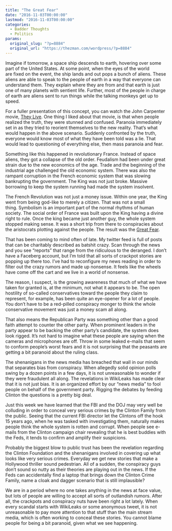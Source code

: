 ```yaml
---
title: "The Great Fear"
date: "2016-11-03T00:00:00"
lastmod: "2016-11-03T00:00:00"
categories:
  - Badder Thoughts
  - Politics
params:
  original_slug: "?p=8884"
  original_url: "https://thezman.com/wordpress/?p=8884"
---
```


Imagine if tomorrow, a space ship descends to earth, hovering over some
part of the United States. At some point, when the eyes of the world
are fixed on the event, the ship lands and out pops a bunch of aliens.
These aliens are able to speak to the people of earth in a way that
everyone can understand them. They explain where they are from and that
earth is just one of many planets with sentient life. Further, most of
the people in charge of earth are aliens sent to run things while the
talking monkeys get up to speed.

For a fuller presentation of this concept, you can watch the John
Carpenter movie, <a href="https://www.youtube.com/watch?v=iJC4R1uXDaE"
target="_blank">They Live</a>. One thing I liked about that movie, is
that when people realized the truth, they were stunned and confused.
Paranoia immediately set in as they tried to reorient themselves to the
new reality. That’s what would happen in the above scenario. Suddenly
confronted by the truth, everyone would know most of what they have been
told was a lie. That would lead to questioning of everything else, then
mass paranoia and fear.

Something like this happened in revolutionary France. Instead of space
aliens, they got a collapse of the old order. Feudalism had been under
great strain due to the new economics of the age. Trade and the
beginning of the industrial age challenged the old economic
system. There was also the rampant corruption in the French economic
system that was slowing bankrupting the government. The King was not
just broke. Massive borrowing to keep the system running had made the
system insolvent.

The French Revolution was not just a money issue. Within one year, the
King went from being god-like to merely a citizen. That was not a small
thing. Symbolism is an important part of the normal rhythms of human
society. The social order of France was built upon the King having a
divine right to rule. Once the king became just another guy, the whole
system stopped making sense. It was a short trip from there to
conspiracies about the aristocrats plotting against the people. The
result was the
<a href="https://en.wikipedia.org/wiki/Great_Fear" target="_blank">Great
Fear</a>.

That has been coming to mind often of late. My twitter feed is full of
posts that can be charitably described as batshit crazy. Scan through
the news and you see “reports” that range from the ridiculous to the
deranged. I don’t have a Faceberg account, but I’m told that all sorts
of crackpot stories are popping up there too. I’ve had to reconfigure my
news reading in order to filter out the crazy rumors and made up
nonsense. It feels like the wheels have come off the cart and we live in
a world of nonsense.

The reason, I suspect, is the growing awareness that much of what we
have taken for granted is, at the minimum, not what it appears to be.
The open hostility of so-called conservatives toward the people they
claim to represent, for example, has been quite an eye-opener for a lot
of people. You don’t have to be a red-pilled conspiracy monger to think
the whole conservative movement was just a money scam all along.

That also means the Republican Party was something other than a good
faith attempt to counter the other party. When prominent leaders in the
party appear to be backing the other party’s candidate, the system does
look rigged. It’s not hard to imagine what these people are saying when
the cameras and microphones are off. Throw in some leaked e-mails that
seem to conform people’s worst fears and it is not surprising that the
peasants are getting a bit paranoid about the ruling class.

The shenanigans in the news media has breached that wall in our minds
that separates bias from conspiracy. When allegedly solid opinion polls
swing by a dozen points in a few days, it is not unreasonable to wonder
if they were fraudulent all along. The revelations in WikiLeaks has made
clear that it is not just bias. It is an organized effort by our “news
media” to fool people on behalf of the government party. Rigging the
debates by feeding Clinton the questions is a pretty big deal.

Just this week we have learned that the FBI and the DOJ may very well be
colluding in order to conceal very serious crimes by the Clinton Family
from the public. Seeing that the current FBI director let the Clintons
off the hook 15 years ago, when he was tasked with investigating them,
naturally makes people think the whole system is rotten and corrupt.
When people see e-mails from the Clinton campaign chair revealing that
he is best buddies with the Feds, it tends to confirm and amplify their
suspicions.

Probably the biggest blow to public trust has been the revelation
regarding the Clinton Foundation and the shenanigans involved in
covering up what looks like very serious crimes. Everyday we get new
stories that make a Hollywood thriller sound pedestrian. All of a
sudden, the conspiracy guys don’t sound so nutty as their theories are
playing out in the news. If the Feds can accidentally find a laptop that
brings down the Clinton Crime Family, name a cloak and dagger scenario
that is still implausible?

We are in a period where no one takes anything in the news at face
value, but lots of people are willing to accept all sorts of outlandish
rumors. After all, the crackpots and conspiracy nuts have been right a
lot lately. When every scandal starts with WikiLeaks or some anonymous
tweet, it is not unreasonable to pay more attention to that stuff than
the main stream media, which is often working to conceal these stories.
You cannot blame people for being a bit paranoid, given what we see
happening.
